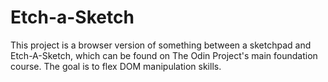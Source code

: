 # Etch-a-Sketch

This project is a browser version of something between a sketchpad and Etch-A-Sketch, which can be found on The Odin Project's main foundation course. The goal is to flex DOM manipulation skills.